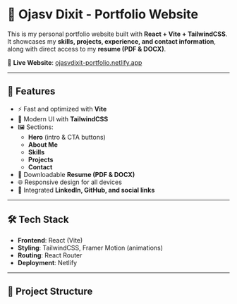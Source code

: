# 🚀 Ojasv Dixit - Portfolio Website

This is my personal portfolio website built with **React + Vite + TailwindCSS**.  
It showcases my **skills, projects, experience, and contact information**, along with direct access to my **resume (PDF & DOCX)**.  

🔗 **Live Website**: [ojasvdixit-portfolio.netlify.app](https://ojasvdixit-portfolio.netlify.app/)  

---

## 📌 Features
- ⚡ Fast and optimized with **Vite**
- 🎨 Modern UI with **TailwindCSS**
- 🖼️ Sections:
  - **Hero** (intro & CTA buttons)
  - **About Me**
  - **Skills**
  - **Projects**
  - **Contact**
- 📄 Downloadable **Resume (PDF & DOCX)**
- 🌐 Responsive design for all devices
- 🔗 Integrated **LinkedIn, GitHub, and social links**

---

## 🛠️ Tech Stack
- **Frontend**: React (Vite)
- **Styling**: TailwindCSS, Framer Motion (animations)
- **Routing**: React Router
- **Deployment**: Netlify

---

## 📂 Project Structure
